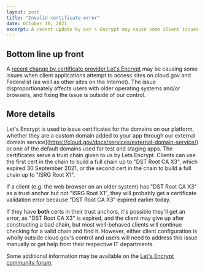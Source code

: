 ```yaml
---
layout: post
title: "Invalid certificate error"
date: October 10, 2021
excerpt: A recent update by Let's Encrypt may cause some client issues when accessing sites
---
```


## Bottom line up front

A [recent change by certificate provider Let's Encrypt](https://letsencrypt.org/2020/09/17/new-root-and-intermediates.html) may be causing some issues when client applications attempt to access sites on cloud.gov and Federalist (as well as other sites on the Internet). The issue disproportionately affects users with older operating systems and/or browsers, and fixing the issue is outside of our control.

## More details

Let's Encrypt is used to issue certificates for the domains on our platform, whether they are a custom domain added to your app through our external domain service](https://cloud.gov/docs/services/external-domain-service/) or one of the default domains used for test and staging apps. The certificates serve a trust chain given to us by Lets Encrypt. Clients can use the first cert in the chain to build a full chain up to "DST Root CA X3", which expired 30 September 2021, or the second cert in the chain to build a full chain up to "ISRG Root X1".

If a client (e.g. the web browser on an older system) has "DST Root CA X3" as a trust anchor but not "ISRG Root X1", they will probably get a certificate validation error because "DST Root CA X3" expired earlier today.

If they have **both** certs in their trust anchors, it's possible they'll get an error, as "DST Root CA X3" is expired, and the client may give up after constructing a bad chain, but most well-behaved clients will continue checking for a valid chain and find it. However, either client configuration is wholly outside cloud.gov's control and users will need to address this issue manually or get help from their respective IT departments.

Some additional information may be available on the [Let's Encrypt community forum](https://community.letsencrypt.org/t/help-thread-for-dst-root-ca-x3-expiration-september-2021/149190).